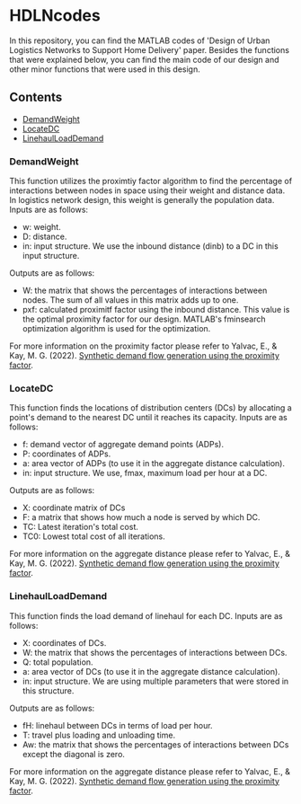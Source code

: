 # HDLNcodes
In this repository, you can find the MATLAB codes of 'Design of Urban Logistics Networks to Support Home Delivery' paper. Besides the functions that were explained below, you can find the main code of our design and other minor functions that were used in this design.

## Contents
* [DemandWeight](https://github.com/eknylvac/HDLNcodes/blob/main/demandweight.m)
* [LocateDC](https://github.com/eknylvac/HDLNcodes/blob/main/locateDC.m)
* [LinehaulLoadDemand](https://github.com/eknylvac/HDLNcodes/blob/main/linehaulloaddemand.m)

### DemandWeight
This function utilizes the proximtiy factor algorithm to find the percentage of interactions between nodes in space using their weight and distance data. In logistics network design, this weight is generally the population data. Inputs are as follows:
* w: weight.
* D: distance.
* in: input structure. We use the inbound distance (dinb) to a DC in this input structure.

Outputs are as follows:
* W: the matrix that shows the percentages of interactions between nodes. The sum of all values in this matrix adds up to one.
* pxf: calculated proximitf factor using the inbound distance. This value is the optimal proximity factor for our design. MATLAB's fminsearch optimization algorithm is used for the optimization.

For more information on the proximity factor please refer to
Yalvac, E., & Kay, M. G. (2022). [Synthetic demand flow generation using the proximity factor](https://assets.researchsquare.com/files/rs-1918195/v1_covered.pdf?c=1659967372).


### LocateDC
This function finds the locations of distribution centers (DCs) by allocating a point's demand to the nearest DC until it reaches its capacity. Inputs are as follows:
* f: demand vector of aggregate demand points (ADPs).
* P: coordinates of ADPs.
* a: area vector of ADPs (to use it in the aggregate distance calculation).
* in: input structure. We use, fmax, maximum load per hour at a DC.

Outputs are as follows:
* X: coordinate matrix of DCs
* F: a matrix that shows how much a node is served by which DC.
* TC: Latest iteration's total cost.
* TC0: Lowest total cost of all iterations.

For more information on the aggregate distance please refer to
Yalvac, E., & Kay, M. G. (2022). [Synthetic demand flow generation using the proximity factor](https://assets.researchsquare.com/files/rs-1918195/v1_covered.pdf?c=1659967372).

### LinehaulLoadDemand
This function finds the load demand of linehaul for each DC. Inputs are as follows:
* X: coordinates of DCs.
* W: the matrix that shows the percentages of interactions between DCs.
* Q: total population.
* a: area vector of DCs (to use it in the aggregate distance calculation).
* in: input structure. We are using multiple parameters that were stored in this structure.

Outputs are as follows:
* fH: linehaul between DCs in terms of load per hour.
* T: travel plus loading and unloading time.
* Aw: the matrix that shows the percentages of interactions between DCs except the diagonal is zero.

For more information on the aggregate distance please refer to
Yalvac, E., & Kay, M. G. (2022). [Synthetic demand flow generation using the proximity factor](https://assets.researchsquare.com/files/rs-1918195/v1_covered.pdf?c=1659967372).
